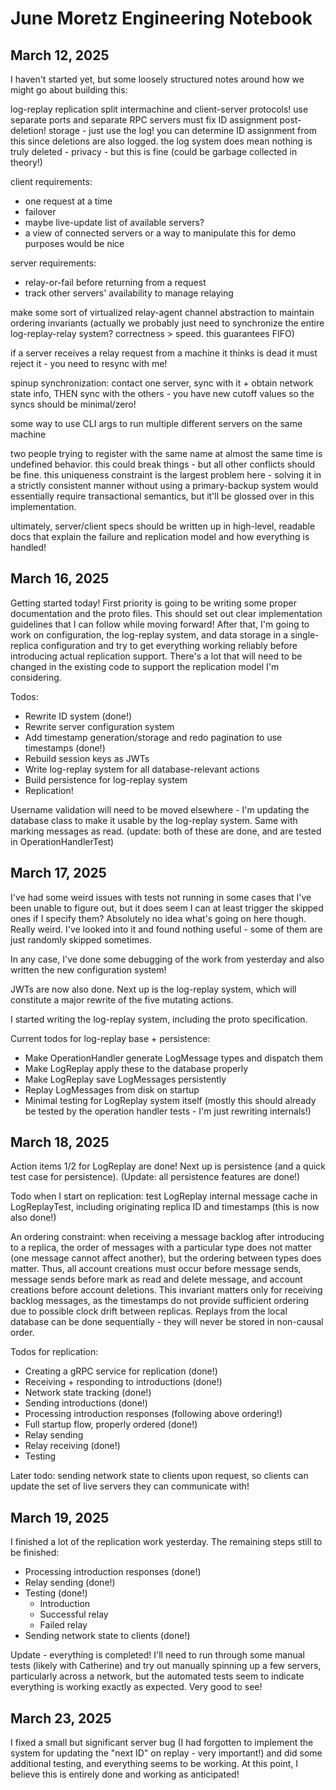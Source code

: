 # June Moretz Engineering Notebook

## March 12, 2025

I haven't started yet, but some loosely structured notes around how we might go about building this:

log-replay replication
split intermachine and client-server protocols! use separate ports and separate RPC servers
must fix ID assignment post-deletion!
storage - just use the log! you can determine ID assignment from this since deletions are also logged. the log system does mean nothing is truly deleted - privacy - but this is fine (could be garbage collected in theory!)

client requirements:

- one request at a time
- failover
- maybe live-update list of available servers?
- a view of connected servers or a way to manipulate this for demo purposes would be nice

server requirements:

- relay-or-fail before returning from a request
- track other servers' availability to manage relaying

make some sort of virtualized relay-agent channel abstraction to maintain ordering invariants (actually we probably just need to synchronize the entire log-replay-relay system? correctness > speed. this guarantees FIFO)

if a server receives a relay request from a machine it thinks is dead it must reject it - you need to resync with me!

spinup synchronization: contact one server, sync with it + obtain network state info, THEN sync with the others - you have new cutoff values so the syncs should be minimal/zero!

some way to use CLI args to run multiple different servers on the same machine

two people trying to register with the same name at almost the same time is undefined behavior. this could break things - but all other conflicts should be fine. this uniqueness constraint is the largest problem here - solving it in a strictly consistent manner without using a primary-backup system would essentially require transactional semantics, but it'll be glossed over in this implementation.

ultimately, server/client specs should be written up in high-level, readable docs that explain the failure and replication model and how everything is handled!

## March 16, 2025

Getting started today! First priority is going to be writing some proper documentation and the proto files. This should set out clear implementation guidelines that I can follow while moving forward! After that, I'm going to work on configuration, the log-replay system, and data storage in a single-replica configuration and try to get everything working reliably before introducing actual replication support. There's a lot that will need to be changed in the existing code to support the replication model I'm considering.

Todos:

- Rewrite ID system (done!)
- Rewrite server configuration system
- Add timestamp generation/storage and redo pagination to use timestamps (done!)
- Rebuild session keys as JWTs
- Write log-replay system for all database-relevant actions
- Build persistence for log-replay system
- Replication!

Username validation will need to be moved elsewhere - I'm updating the database class to make it usable by the log-replay system. Same with marking messages as read. (update: both of these are done, and are tested in OperationHandlerTest)

## March 17, 2025

I've had some weird issues with tests not running in some cases that I've been unable to figure out, but it does seem I can at least trigger the skipped ones if I specify them? Absolutely no idea what's going on here though. Really weird. I've looked into it and found nothing useful - some of them are just randomly skipped sometimes.

In any case, I've done some debugging of the work from yesterday and also written the new configuration system!

JWTs are now also done. Next up is the log-replay system, which will constitute a major rewrite of the five mutating actions.

I started writing the log-replay system, including the proto specification.

Current todos for log-replay base + persistence:

- Make OperationHandler generate LogMessage types and dispatch them
- Make LogReplay apply these to the database properly
- Make LogReplay save LogMessages persistently
- Replay LogMessages from disk on startup
- Minimal testing for LogReplay system itself (mostly this should already be tested by the operation handler tests - I'm just rewriting internals!)

## March 18, 2025

Action items 1/2 for LogReplay are done! Next up is persistence (and a quick test case for persistence). (Update: all persistence features are done!)

Todo when I start on replication: test LogReplay internal message cache in LogReplayTest, including originating replica ID and timestamps (this is now also done!)

An ordering constraint: when receiving a message backlog after introducing to a replica, the order of messages with a particular type does not matter (one message cannot affect another), but the ordering between types does matter. Thus, all account creations must occur before message sends, message sends before mark as read and delete message, and account creations before account deletions. This invariant matters only for receiving backlog messages, as the timestamps do not provide sufficient ordering due to possible clock drift between replicas. Replays from the local database can be done sequentially - they will never be stored in non-causal order.

Todos for replication:

- Creating a gRPC service for replication (done!)
- Receiving + responding to introductions (done!)
- Network state tracking (done!)
- Sending introductions (done!)
- Processing introduction responses (following above ordering!)
- Full startup flow, properly ordered (done!)
- Relay sending
- Relay receiving (done!)
- Testing

Later todo: sending network state to clients upon request, so clients can update the set of live servers they can communicate with!

## March 19, 2025

I finished a lot of the replication work yesterday. The remaining steps still to be finished:

- Processing introduction responses (done!)
- Relay sending (done!)
- Testing (done!)
  - Introduction
  - Successful relay
  - Failed relay
- Sending network state to clients (done!)

Update - everything is completed! I'll need to run through some manual tests (likely with Catherine) and try out manually spinning up a few servers, particularly across a network, but the automated tests seem to indicate everything is working exactly as expected. Very good to see!

## March 23, 2025

I fixed a small but significant server bug (I had forgotten to implement the system for updating the "next ID" on replay - very important!) and did some additional testing, and everything seems to be working. At this point, I believe this is entirely done and working as anticipated!
